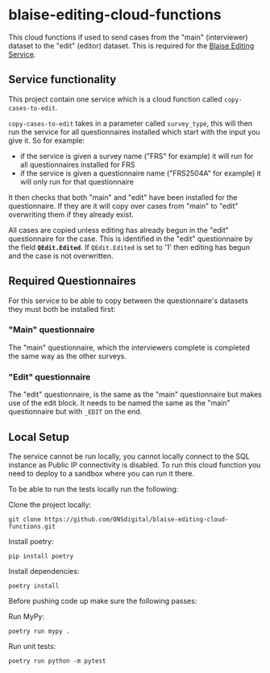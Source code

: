 # blaise-editing-cloud-functions
This cloud functions if used to send cases from the "main" (interviewer) dataset to the "edit" (editor) dataset.
This is required for the [Blaise Editing Service](https://github.com/ONSdigital/blaise-editing-service). 

## Service functionality

This project contain one service which is a cloud function called ``copy-cases-to-edit``.

``copy-cases-to-edit`` takes in a parameter called ``survey_type``, this will then run the service for all questionnaires installed which start with the input you give it. So for example:
* if the service is given a survey name ("FRS" for example) it will run for all questionnaires installed for FRS
* if the service is given a questionnaire name ("FRS2504A" for example) it will only run for that questionnaire

It then checks that both "main" and "edit" have been installed for the questionnaire.
If they are it will copy over cases from "main" to "edit" overwriting them if they already exist.

All cases are copied unless editing has already begun in the "edit" questionnaire for the case.
This is identified in the "edit" questionnaire by the field **``QEdit.Edited``**.
If ``QEdit.Edited`` is set to '1' then editing has begun and the case is not overwritten.


## Required Questionnaires

For this service to be able to copy between the questionnaire's datasets they must both be installed first:

### "Main" questionnaire

The "main" questionnaire, which the interviewers complete is completed the same way as the other surveys.

### "Edit" questionnaire

The "edit" questionnaire, is the same as the "main" questionnaire but makes use of the edit block.
It needs to be named the same as the "main" questionnaire but with ``_EDIT`` on the end.



## Local Setup

The service cannot be run locally, you cannot locally connect to the SQL instance as Public IP connectivity is disabled.  To run this cloud function you need to deploy to a sandbox where you can run it there.


To be able to run the tests locally run the following:

Clone the project locally:
```shell
git clone https://github.com/ONSdigital/blaise-editing-cloud-functions.git
```

Install poetry:
```shell
pip install poetry
```

Install dependencies:
```shell
poetry install
```

Before pushing code up make sure the following passes:

Run MyPy:
```shell
poetry run mypy .
```

Run unit tests:
```shell
poetry run python -m pytest
```
